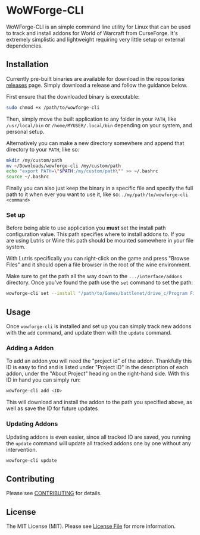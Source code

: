# WoWForge-CLI

WoWForge-CLI is an simple command line utility for Linux that can be used to track and install addons for World of Warcraft from CurseForge. It's extremely simplistic and lightweight requiring very little setup or external dependencies.

## Installation
Currently pre-built binaries are available for download in the repositories [releases](https://github.com/m-triassi/wowforge-cli/releases) page. Simply download a release and follow the guidance below.

First ensure that the downloaded binary is executable:
```bash
sudo chmod +x /path/to/wowforge-cli 
```

Then, simply move the built application to any folder in your `PATH`, like `/usr/local/bin` or `/home/MYUSER/.local/bin` depending on your system, and personal setup.

Alternatively you can make a new directory somewhere and append that directory to your `PATH`, like so:

```bash
mkdir /my/custom/path
mv ~/Downloads/wowforge-cli /my/custom/path
echo "export PATH=\"$PATH:/my/custom/path\"" >> ~/.bashrc
source ~/.bashrc
```

Finally you can also just keep the binary in a specific file and specify the full path to it when ever you want to use it, like so: `./my/path/to/wowforge-cli <command>`

### Set up
Before being able to use application you **must** set the install path configuration value. This path specifies where 
to install addons to. If you are using Lutris or Wine this path should be mounted somewhere in your file system. 

With Lutris specifically you can right-click on the game and press "Browse Files" and it should open a file browser in 
the root of the wine environment. 

Make sure to get the path all the way down to the `.../interface/addons` directory. 
Once you've found the path use the `set` command to set the path:

```bash
wowforge-cli set --install "/path/to/Games/battlenet/drive_c/Program Files (x86)/World of Warcraft/_retail_/Interface/AddOns/"
```

## Usage
Once `wowforge-cli` is installed and set up you can simply track new addons with the `add` command, and update them with the `update` command.

### Adding a Addon
To add an addon you will need the "project id" of the addon. Thankfully this ID is easy to find and is listed under "Project ID" 
in the description of each addon, under the "About Project" heading on the right-hand side. With this ID in hand you can simply run:

```bash
wowforge-cli add <ID>
```

This will download and install the addon to the path you specified above, as well as save the ID for future updates

### Updating Addons
Updating addons is even easier, since all tracked ID are saved, you running the `update` command will update all tracked addons one by one without any intervention.
```bash
wowforge-cli update
```

## Contributing

Please see [CONTRIBUTING](https://github.com/m-triassi/wowforge-cli/blob/main/CONTRIBUTING.md) for details.

## License

The MIT License (MIT). Please see [License File](https://github.com/m-triassi/wowforge-cli/blob/main/LICENSE.md) for more information.